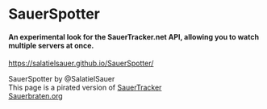 # SauerSpotter
#### An experimental look for the SauerTracker.net API, allowing you to watch multiple servers at once. <br>
https://salatielsauer.github.io/SauerSpotter/ <br>

SauerSpotter by @SalatielSauer <br>
This page is a pirated version of [SauerTracker](https://sauertracker.net) <br>
[Sauerbraten.org](http://sauerbraten.org)
